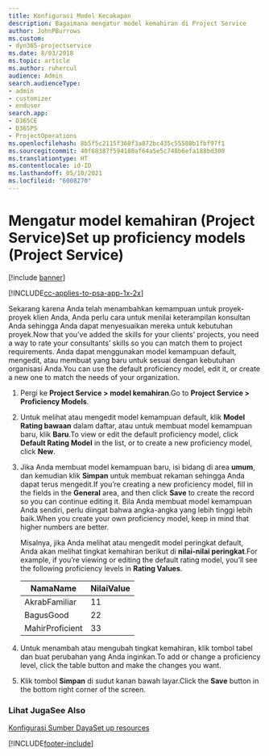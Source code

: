```yaml
---
title: Konfigurasi Model Kecakapan
description: Bagaimana mengatur model kemahiran di Project Service
author: JohnPBurrows
ms.custom:
- dyn365-projectservice
ms.date: 8/03/2018
ms.topic: article
ms.author: ruhercul
audience: Admin
search.audienceType:
- admin
- customizer
- enduser
search.app:
- D365CE
- D365PS
- ProjectOperations
ms.openlocfilehash: 8b5f5c2115f368f3a872bc435c55580b1fbf97f1
ms.sourcegitcommit: 40f68387f594180af64a5e5c748b6efa188bd300
ms.translationtype: HT
ms.contentlocale: id-ID
ms.lasthandoff: 05/10/2021
ms.locfileid: "6008270"
---
```

# <a name="set-up-proficiency-models-project-service"></a><span data-ttu-id="e05df-103">Mengatur model kemahiran (Project Service)</span><span class="sxs-lookup"><span data-stu-id="e05df-103">Set up proficiency models (Project Service)</span></span>

[!include [banner](../includes/psa-now-project-operations.md)]

[!INCLUDE[cc-applies-to-psa-app-1x-2x](../includes/cc-applies-to-psa-app-1x-2x.md)]

<span data-ttu-id="e05df-104">Sekarang karena Anda telah menambahkan kemampuan untuk proyek-proyek klien Anda, Anda perlu cara untuk menilai keterampilan konsultan Anda sehingga Anda dapat menyesuaikan mereka untuk kebutuhan proyek.</span><span class="sxs-lookup"><span data-stu-id="e05df-104">Now that you’ve added the skills for your clients’ projects, you need a way to rate your consultants’ skills so you can match them to project requirements.</span></span> <span data-ttu-id="e05df-105">Anda dapat menggunakan model kemampuan default, mengedit, atau membuat yang baru untuk sesuai dengan kebutuhan organisasi Anda.</span><span class="sxs-lookup"><span data-stu-id="e05df-105">You can use the default proficiency model, edit it, or create a new one to match the needs of your organization.</span></span>  
  
1.  <span data-ttu-id="e05df-106">Pergi ke **Project Service > model kemahiran**.</span><span class="sxs-lookup"><span data-stu-id="e05df-106">Go to **Project Service > Proficiency Models**.</span></span>  
  
2.  <span data-ttu-id="e05df-107">Untuk melihat atau mengedit model kemampuan default, klik **Model Rating bawaan** dalam daftar, atau untuk membuat model kemampuan baru, klik **Baru**.</span><span class="sxs-lookup"><span data-stu-id="e05df-107">To view or edit the default proficiency model, click **Default Rating Model** in the list, or to create a new proficiency model, click **New**.</span></span>  
  
3.  <span data-ttu-id="e05df-108">Jika Anda membuat model kemampuan baru, isi bidang di area **umum**, dan kemudian klik **Simpan** untuk membuat rekaman sehingga Anda dapat terus mengedit.</span><span class="sxs-lookup"><span data-stu-id="e05df-108">If you’re creating a new proficiency model, fill in the fields in the **General** area, and then click **Save** to create the record so you can continue editing it.</span></span> <span data-ttu-id="e05df-109">Bila Anda membuat model kemampuan Anda sendiri, perlu diingat bahwa angka-angka yang lebih tinggi lebih baik.</span><span class="sxs-lookup"><span data-stu-id="e05df-109">When you create your own proficiency model, keep in mind that higher numbers are better.</span></span>  
  
     <span data-ttu-id="e05df-110">Misalnya, jika Anda melihat atau mengedit model peringkat default, Anda akan melihat tingkat kemahiran berikut di **nilai-nilai peringkat**.</span><span class="sxs-lookup"><span data-stu-id="e05df-110">For example, if you’re viewing or editing the default rating model, you’ll see the following proficiency levels in **Rating Values**.</span></span>  
  
    |<span data-ttu-id="e05df-111">Nama</span><span class="sxs-lookup"><span data-stu-id="e05df-111">Name</span></span>|<span data-ttu-id="e05df-112">Nilai</span><span class="sxs-lookup"><span data-stu-id="e05df-112">Value</span></span>|  
    |----------|-----------|  
    |<span data-ttu-id="e05df-113">Akrab</span><span class="sxs-lookup"><span data-stu-id="e05df-113">Familiar</span></span>|<span data-ttu-id="e05df-114">1</span><span class="sxs-lookup"><span data-stu-id="e05df-114">1</span></span>|  
    |<span data-ttu-id="e05df-115">Bagus</span><span class="sxs-lookup"><span data-stu-id="e05df-115">Good</span></span>|<span data-ttu-id="e05df-116">2</span><span class="sxs-lookup"><span data-stu-id="e05df-116">2</span></span>|  
    |<span data-ttu-id="e05df-117">Mahir</span><span class="sxs-lookup"><span data-stu-id="e05df-117">Proficient</span></span>|<span data-ttu-id="e05df-118">3</span><span class="sxs-lookup"><span data-stu-id="e05df-118">3</span></span>|  
  
4.  <span data-ttu-id="e05df-119">Untuk menambah atau mengubah tingkat kemahiran, klik tombol tabel dan buat perubahan yang Anda inginkan.</span><span class="sxs-lookup"><span data-stu-id="e05df-119">To add or change a proficiency level, click the table button and make the changes you want.</span></span>  
  
5.  <span data-ttu-id="e05df-120">Klik tombol **Simpan** di sudut kanan bawah layar.</span><span class="sxs-lookup"><span data-stu-id="e05df-120">Click the **Save** button in the bottom right corner of the screen.</span></span>  
  
### <a name="see-also"></a><span data-ttu-id="e05df-121">Lihat Juga</span><span class="sxs-lookup"><span data-stu-id="e05df-121">See Also</span></span>  
 [<span data-ttu-id="e05df-122">Konfigurasi Sumber Daya</span><span class="sxs-lookup"><span data-stu-id="e05df-122">Set up resources</span></span>](../psa/set-up-resources.md)


[!INCLUDE[footer-include](../includes/footer-banner.md)]